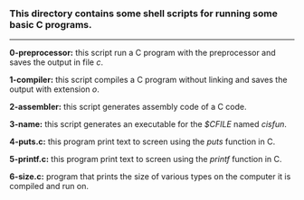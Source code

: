 ### This directory contains some shell scripts for running some basic C programs.
---

__0-preprocessor:__ this script run a C program with the preprocessor and saves the output in file _c_.  


__1-compiler:__ this script compiles a C program without linking and saves the output with extension _o_.  

__2-assembler:__ this script generates assembly code of a C code.  

__3-name:__ this script generates an executable for the _$CFILE_ named _cisfun_.  

__4-puts.c:__ this program print text to screen using the _puts_ function in C.  

__5-printf.c:__ this program print text to screen using the _printf_ function in C.  

__6-size.c:__ program that prints the size of various types on the computer it is compiled and run on.
